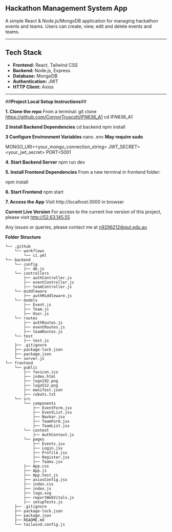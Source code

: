 ## Hackathon Management System App ##

A simple React & Node.js/MongoDB application for managing hackathon events and teams. Users can create, view, edit and delete events and teams.

---

## Tech Stack ##
- **Frontend:** React, Tailwind CSS
- **Backend:** Node.js, Express
- **Database:** MongoDB
- **Authentication:** JWT
- **HTTP Client:** Axios

---

##**Project Local Setup Instructions**##

**1. Clone the repo**
From a terminal:
git clone https://github.com/ConnorTruscott/IFN636_A1
cd IFN636_A1

**2 Install Backend Dependencies**
cd backend
npm install

**3 Configure Environment Variables**
nano .env **May require sudo**

MONGO_URI=<your_mongo_connection_string>
JWT_SECRET=<your_jwt_secret>
PORT=5001

**4. Start Backend Server**
npm run dev

**5. Install Frontend Dependencies**
From a new terminal in frontend folder:

npm install

**6. Start Frontend**
npm start

**7. Access the App**
Visit http://localhost:3000 in browser

**Current Live Version**
For access to the current live version of this project, please visit http://52.63.145.55

Any issues or queries, please contact me at n9296212@qut.edu.au

**Folder Structure**

```
└── .github
    └── workflows
        └── ci.yml
└── backend
    └── config
        ├── db.js
    └── controllers
        ├── authController.js
        ├── eventController.js
        ├── teamController.js
    └── middleware
        ├── authMiddleware.js
    └── models
        ├── Event.js
        ├── Team.js
        ├── User.js
    └── routes
        ├── authRoutes.js
        ├── eventRoutes.js
        ├── teamRoutes.js
    └── test
        ├── test.js
    ├── .gitignore
    ├── package-lock.json
    ├── package.json
    └── server.js
└── frontend
    └── public
        ├── favicon.ico
        ├── index.html
        ├── logo192.png
        ├── logo512.png
        ├── manifest.json
        ├── robots.txt
    └── src
        └── components
            ├── EventForm.jsx
            ├── EventList.jsx
            ├── Navbar.jsx
            ├── TeamForm.jsx
            ├── TeamList.jsx
        └── context
            ├── AuthContext.js
        └── pages
            ├── Events.jsx
            ├── Login.jsx
            ├── Profile.jsx
            ├── Register.jsx
            ├── Teams.jsx
        ├── App.css
        ├── App.js
        ├── App.test.js
        ├── axiosConfig.jsx
        ├── index.css
        ├── index.js
        ├── logo.svg
        ├── reportWebVitals.js
        ├── setupTests.js
    ├── .gitignore
    ├── package-lock.json
    ├── package.json
    ├── README.md
    └── tailwind.config.js
```